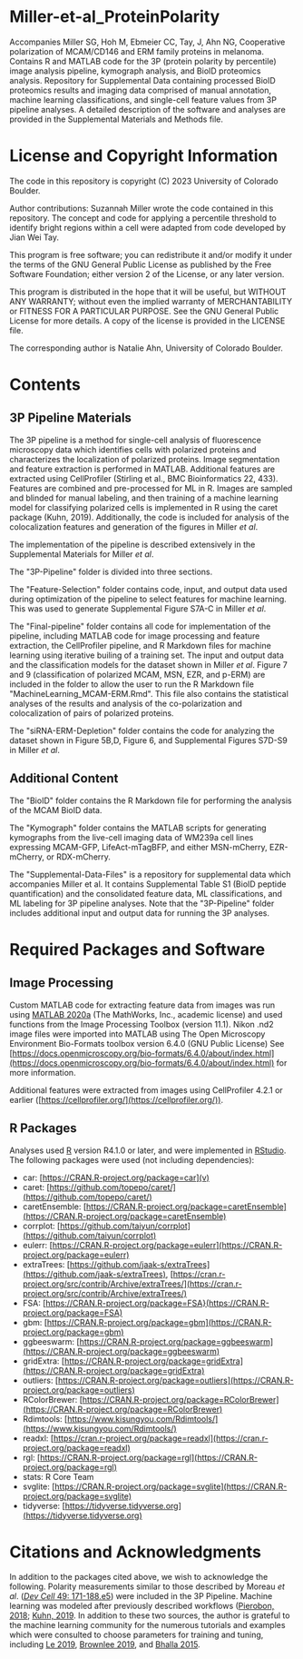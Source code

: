 # Miller-et-al_ProteinPolarity
Accompanies Miller SG, Hoh M, Ebmeier CC, Tay, J, Ahn NG, Cooperative polarization of MCAM/CD146 and ERM family proteins in melanoma. Contains R and MATLAB code for the 3P (protein polarity by percentile) image analysis pipeline, kymograph analysis, and BioID proteomics analysis. Repository for Supplemental Data containing processed BioID proteomics results and imaging data comprised of manual annotation, machine learning classifications, and single-cell feature values from 3P pipeline analyses. A detailed description of the software and analyses are provided in the Supplemental Materials and Methods file.

# License and Copyright Information
The code in this repository is copyright (C) 2023  University of Colorado Boulder.

Author contributions: Suzannah Miller wrote the code contained in this repository. The concept and code for applying a percentile threshold to identify bright regions within a cell were adapted from code developed by Jian Wei Tay.

This program is free software; you can redistribute it and/or modify it under the terms of the GNU General Public License as published by the Free Software Foundation; either version 2 of the License, or any later version.

This program is distributed in the hope that it will be useful, but WITHOUT ANY WARRANTY; without even the implied warranty of MERCHANTABILITY or FITNESS FOR A PARTICULAR PURPOSE.  See the GNU General Public License for more details. A copy of the license is provided in the LICENSE file.

The corresponding author is Natalie Ahn, University of Colorado Boulder.

# Contents
## 3P Pipeline Materials
The 3P pipeline is a method for single-cell analysis of fluorescence microscopy data which identifies cells with polarized proteins and characterizes the localization of polarized proteins. Image segmentation and feature extraction is performed in MATLAB. Additional features are extracted using CellProfiler (Stirling et al., BMC Bioinformatics 22, 433). Features are combined and pre-processed for ML in R. Images are sampled and blinded for manual labeling, and then training of a machine learning model for classifying polarized cells is implemented in R using the caret package (Kuhn, 2019). Additionally, the code is included for analysis of the colocalization features and generation of the figures in Miller _et al_. 

The implementation of the pipeline is described extensively in the Supplemental Materials for Miller _et al_.

The "3P-Pipeline" folder is divided into three sections. 

The "Feature-Selection" folder contains code, input, and output data used during optimization of the pipeline to select features for machine learning. This was used to generate Supplemental Figure S7A-C in Miller _et al_.

The "Final-pipeline" folder contains all code for implementation of the pipeline, including MATLAB code for image processing and feature extraction, the CellProfiler pipeline, and R Markdown files for machine learning using iterative builing of a training set. The input and output data and the classification models for the dataset shown in Miller _et al_. Figure 7 and 9 (classification of polarized MCAM, MSN, EZR, and p-ERM) are included in the folder to allow the user to run the R Markdown file "MachineLearning_MCAM-ERM.Rmd". This file also contains the statistical analyses of the results and analysis of the co-polarization and colocalization of pairs of polarized proteins. 

The "siRNA-ERM-Depletion" folder contains the code for analyzing the dataset shown in Figure 5B,D, Figure 6, and Supplemental Figures S7D-S9 in Miller _et al_. 

## Additional Content
The "BioID" folder contains the R Markdown file for performing the analysis of the MCAM BioID data.

The "Kymograph" folder contains the MATLAB scripts for generating kymographs from the live-cell imaging data of WM239a cell lines expressing MCAM-GFP, LifeAct-mTagBFP, and either MSN-mCherry, EZR-mCherry, or RDX-mCherry.

The "Supplemental-Data-Files" is a repository for supplemental data which accompanies Miller et al. It contains Supplemental Table S1 (BioID peptide quantification) and the consolidated feature data, ML classifications, and ML labeling for 3P pipeline analyses. Note that the "3P-Pipeline" folder includes additional input and output data for running the 3P analyses.

# Required Packages and Software
## Image Processing
Custom MATLAB code for extracting feature data from images was run using [MATLAB 2020a](https://www.mathworks.com/) (The MathWorks, Inc., academic license) and used functions from the Image Processing Toolbox (version 11.1).
Nikon .nd2 image files were imported into MATLAB using The Open Microscopy Environment Bio-Formats toolbox version 6.4.0 (GNU Public License) See [https://docs.openmicroscopy.org/bio-formats/6.4.0/about/index.html](https://docs.openmicroscopy.org/bio-formats/6.4.0/about/index.html) for more information. 

Additional features were extracted from images using CellProfiler 4.2.1 or earlier ([https://cellprofiler.org/](https://cellprofiler.org/)). 

## R Packages
Analyses used [R](https://www.r-project.org/) version R4.1.0 or later, and were implemented in [RStudio](https://posit.co/products/open-source/rstudio/). 
The following packages were used (not including dependencies):
* car: [https://CRAN.R-project.org/package=car](v)
* caret: [https://github.com/topepo/caret/](https://github.com/topepo/caret/)
* caretEnsemble: [https://CRAN.R-project.org/package=caretEnsemble](https://CRAN.R-project.org/package=caretEnsemble)
* corrplot: [https://github.com/taiyun/corrplot](https://github.com/taiyun/corrplot)
* eulerr: [https://CRAN.R-project.org/package=eulerr](https://CRAN.R-project.org/package=eulerr)
* extraTrees: [https://github.com/jaak-s/extraTrees](https://github.com/jaak-s/extraTrees), [https://cran.r-project.org/src/contrib/Archive/extraTrees/](https://cran.r-project.org/src/contrib/Archive/extraTrees/)
* FSA: [https://CRAN.R-project.org/package=FSA}(https://CRAN.R-project.org/package=FSA)
* gbm: [https://CRAN.R-project.org/package=gbm](https://CRAN.R-project.org/package=gbm)
* ggbeeswarm: [https://CRAN.R-project.org/package=ggbeeswarm](https://CRAN.R-project.org/package=ggbeeswarm)
* gridExtra: [https://CRAN.R-project.org/package=gridExtra](https://CRAN.R-project.org/package=gridExtra)
* outliers: [https://CRAN.R-project.org/package=outliers](https://CRAN.R-project.org/package=outliers)
* RColorBrewer: [https://CRAN.R-project.org/package=RColorBrewer](https://CRAN.R-project.org/package=RColorBrewer)
* Rdimtools: [https://www.kisungyou.com/Rdimtools/](https://www.kisungyou.com/Rdimtools/)
* readxl: [https://cran.r-project.org/package=readxl](https://cran.r-project.org/package=readxl)
* rgl: [https://CRAN.R-project.org/package=rgl](https://CRAN.R-project.org/package=rgl)
* stats: R Core Team
* svglite: [https://CRAN.R-project.org/package=svglite](https://CRAN.R-project.org/package=svglite)
* tidyverse: [https://tidyverse.tidyverse.org](https://tidyverse.tidyverse.org)

# Citations and Acknowledgments
In addition to the packages cited above, we wish to acknowledge the following. Polarity measurements similar to those described by Moreau _et al_. ([_Dev Cell_ 49: 171-188.e5](https://pubmed.ncbi.nlm.nih.gov/30982662/)) were included in the 3P Pipeline. Machine learning was modeled after previously described workflows ([Pierobon, 2018](https://towardsdatascience.com/a-comprehensive-machine-learning-workflow-with-multiple-modelling-using-caret-and-caretensemble-in-fcbf6d80b5f2); [Kuhn, 2019](https://topepo.github.io/caret/). In addition to these two sources, the author is grateful to the machine learning community for the numerous tutorials and examples which were consulted to choose parameters for training and tuning, including [Le 2019](https://vietle.netlify.app/project/titanic-r/#traincontrol), [Brownlee 2019](https://machinelearningmastery.com/r-machine-learning-mini-course/), and [Bhalla 2015](https://www.listendata.com/2015/07/gbm-boosted-models-tuning-parameters.html).

